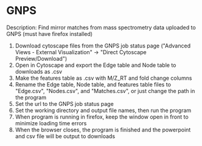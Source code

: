 # GNPS
Description:
Find mirror matches from mass spectrometry data uploaded to GNPS (must have firefox installed)

1. Download cytoscape files from the GNPS job status page ("Advanced Views - External Visualization" -> "Direct Cytoscape Preview/Download")
2. Open in Cytoscape and export the Edge table and Node table to downloads as .csv
3. Make the features table as .csv with M/Z_RT and fold change columns
4. Rename the Edge table, Node table, and features table files to "Edge.csv", "Nodes.csv", and "Matches.csv", or just change the path in the program
5. Set the url to the GNPS job status page
6. Set the working directory and output file names, then run the program
7. When program is running in firefox, keep the window open in front to minimize loading time errors
8. When the browser closes, the program is finished and the powerpoint and csv file will be output to downloads
